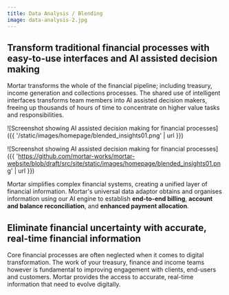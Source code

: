 ```yaml
---
title: Data Analysis / Blending
image: data-analysis-2.jpg
---
```


Transform traditional financial processes with easy-to-use interfaces and AI assisted decision making
-----------------------------------------------------------------------------------------------------

Mortar transforms the whole of the financial pipeline; including treasury, income generation and collections processes. The shared use of intelligent interfaces transforms team members into AI assisted decision makers, freeing up thousands of hours of time to concentrate on higher value tasks and responsibilities.

![Screenshot showing AI assisted decision making for financial processes]({{ '/static/images/homepage/blended_insights01.png' | url }})

![Screenshot showing AI assisted decision making for financial processes]({{ 'https://github.com/mortar-works/mortar-website/blob/draft/src/site/static/images/homepage/blended_insights01.png' | url }})

Mortar simplifies complex financial systems, creating a unified layer of financial information. Mortar's universal data adaptor obtains and organises information using our AI engine to establish **end-to-end billing**, **account and balance reconciliation**, and **enhanced payment allocation**.

Eliminate financial uncertainty with accurate, real-time financial information
------------------------------------------------------------------------------

Core financial processes are often neglected when it comes to digital transformation. The work of your treasury, finance and income teams however is fundamental to improving engagement with clients, end-users and customers. Mortar provides the access to accurate, real-time information that need to evolve digitally.
